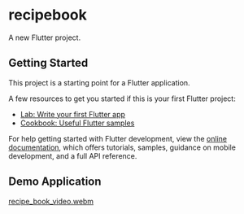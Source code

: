 # recipebook

A new Flutter project.

## Getting Started

This project is a starting point for a Flutter application.

A few resources to get you started if this is your first Flutter project:

- [Lab: Write your first Flutter app](https://docs.flutter.dev/get-started/codelab)
- [Cookbook: Useful Flutter samples](https://docs.flutter.dev/cookbook)

For help getting started with Flutter development, view the
[online documentation](https://docs.flutter.dev/), which offers tutorials,
samples, guidance on mobile development, and a full API reference.

## Demo Application
[recipe_book_video.webm](https://github.com/LynnSys/RecipeBookAPICall/assets/160457651/d9e9298e-3183-4036-bd04-4fc65ca4cd80)
